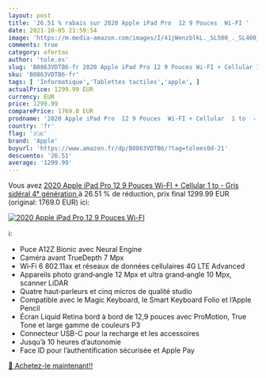```yaml
---
layout: post
title: '26.51 % rabais sur 2020 Apple iPad Pro  12 9 Pouces  Wi-FI '
date: 2021-10-05 21:59:54
image: 'https://m.media-amazon.com/images/I/41jWenzblkL._SL500_._SL400_.jpg'
comments: true
category: ofertas
author: 'tole.es'
slug: 'B0863VDTB6-fr 2020 Apple iPad Pro 12 9 Pouces Wi-FI + Cellular 1 to -...'
sku: 'B0863VDTB6-fr'
tags: [ 'Informatique','Tablettes tactiles','apple', ]
actualPrice: 1299.99 EUR
currency: EUR
price: 1299.99
comparePrice: 1769.0 EUR
prodname: '2020 Apple iPad Pro  12 9 Pouces  Wi-FI + Cellular  1 to  - Gris sidéral  4ᵉ génération '
country: 'fr'
flag: '🇫🇷'
brand: 'Apple'
buyurl: 'https://www.amazon.fr/dp/B0863VDTB6/?tag=tolees0d-21'
descuento: '26.51'
average: '1299.99'
---
```


Vous avez [2020 Apple iPad Pro  12 9 Pouces  Wi-FI + Cellular  1 to  - Gris sidéral  4ᵉ génération ](https://www.amazon.fr/dp/B0863VDTB6/?tag=tolees0d-21)  à  26.51 % de réduction, prix final  1299.99 EUR (original: 1769.0 EUR) ici:

[![2020 Apple iPad Pro  12 9 Pouces  Wi-FI ](https://m.media-amazon.com/images/I/41jWenzblkL._SL500_._SL400_.jpg)](https://www.amazon.fr/dp/B0863VDTB6/?tag=tolees0d-21)

ℹ️:

- Puce A12Z Bionic avec Neural Engine
- Caméra avant TrueDepth 7 Mpx
- Wi‑Fi 6 802.11ax et réseaux de données cellulaires 4G LTE Advanced
- Appareils photo grand‑angle 12 Mpx et ultra grand‑angle 10 Mpx, scanner LiDAR
- Quatre haut‑parleurs et cinq micros de qualité studio
- Compatible avec le Magic Keyboard, le Smart Keyboard Folio et l’Apple Pencil
- Écran Liquid Retina bord à bord de 12,9 pouces avec ProMotion, True Tone et large gamme de couleurs P3
- Connecteur USB-C pour la recharge et les accessoires
- Jusqu’à 10 heures d’autonomie
- Face ID pour l’authentification sécurisée et Apple Pay

[🛒 Achetez-le maintenant!!](https://www.amazon.fr/dp/B0863VDTB6/?tag=tolees0d-21)
